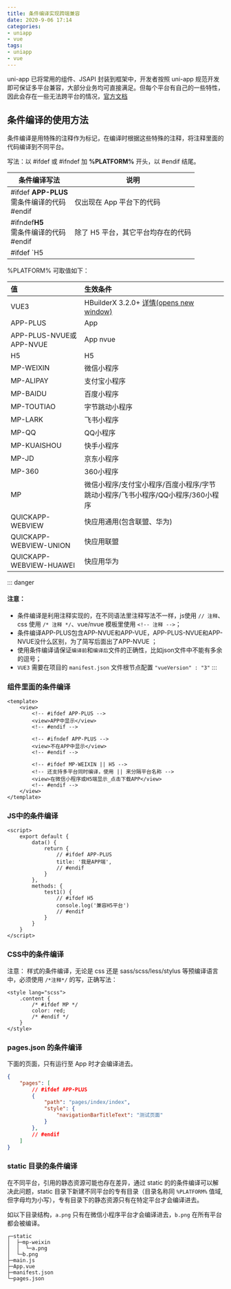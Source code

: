 ```yaml
---
title: 条件编译实现跨端兼容
date: 2020-9-06 17:14
categories:
- uniapp
- vue
tags:
- uniapp
- vue
---
```


uni-app 已将常用的组件、JSAPI 封装到框架中，开发者按照 uni-app 规范开发即可保证多平台兼容，大部分业务均可直接满足。但每个平台有自己的一些特性，因此会存在一些无法跨平台的情况，[官方文档](https://uniapp.dcloud.net.cn/tutorial/platform.html#跨端兼容)
<!-- more -->


##  条件编译的使用方法

条件编译是用特殊的注释作为标记，在编译时根据这些特殊的注释，将注释里面的代码编译到不同平台。

写法：以 #ifdef 或 #ifndef 加 **%PLATFORM%** 开头，以 #endif 结尾。

| 条件编译写法                                          | 说明                  |
|-------------------------------------------------|---------------------|
| #ifdef **APP-PLUS** <br />需条件编译的代码 <br />#endif | 仅出现在 App 平台下的代码     |
| #ifndef**H5**  <br /> 需条件编译的代码<br /> #endif     | 除了 H5 平台，其它平台均存在的代码 |
| #ifdef `H5                                      || MP-WEIXIN` <br />需条件编译的代码 <br />#endif | 在 H5 平台或微信小程序平台存在的代码（这里只有\|\|，不可能出现&&，因为没有交集） |

%PLATFORM% 可取值如下：

| 值                       | 生效条件                                                                             |
|:------------------------|:---------------------------------------------------------------------------------|
| VUE3                    | HBuilderX 3.2.0+ [详情(opens new window)](https://ask.dcloud.net.cn/article/37834) |
| APP-PLUS                | App                                                                              |
| APP-PLUS-NVUE或APP-NVUE  | App nvue                                                                         |
| H5                      | H5                                                                               |
| MP-WEIXIN               | 微信小程序                                                                            |
| MP-ALIPAY               | 支付宝小程序                                                                           |
| MP-BAIDU                | 百度小程序                                                                            |
| MP-TOUTIAO              | 字节跳动小程序                                                                          |
| MP-LARK                 | 飞书小程序                                                                            |
| MP-QQ                   | QQ小程序                                                                            |
| MP-KUAISHOU             | 快手小程序                                                                            |
| MP-JD                   | 京东小程序                                                                            |
| MP-360                  | 360小程序                                                                           |
| MP                      | 微信小程序/支付宝小程序/百度小程序/字节跳动小程序/飞书小程序/QQ小程序/360小程序                                    |
| QUICKAPP-WEBVIEW        | 快应用通用(包含联盟、华为)                                                                   |
| QUICKAPP-WEBVIEW-UNION  | 快应用联盟                                                                            |
| QUICKAPP-WEBVIEW-HUAWEI | 快应用华为                                                                            |


::: danger
#### 注意：
- 条件编译是利用注释实现的，在不同语法里注释写法不一样，js使用 `// 注释`、css 使用 `/* 注释 */`、vue/nvue 模板里使用 `<!-- 注释 -->`；
- 条件编译APP-PLUS包含APP-NVUE和APP-VUE，APP-PLUS-NVUE和APP-NVUE没什么区别，为了简写后面出了APP-NVUE ；
- 使用条件编译请保证`编译前`和`编译后`文件的正确性，比如json文件中不能有多余的逗号；
- `VUE3` 需要在项目的 `manifest.json` 文件根节点配置 `"vueVersion" : "3"`
:::



### 组件里面的条件编译

```vue
<template>
	<view>
        <!-- #ifdef APP-PLUS -->
        <view>APP中显示</view>
        <!-- #endif -->
        
        <!-- #ifndef APP-PLUS -->
        <view>不在APP中显示</view>
        <!-- #endif -->
        
        <!-- #ifdef MP-WEIXIN || H5 -->
        <!-- 还支持多平台同时编译，使用 || 来分隔平台名称 -->
        <view>在微信小程序或H5端显示_点击下载APP</view>
        <!-- #endif -->
    </view>
</template>
```





### JS中的条件编译

```vue
<script>
    export default {
        data() {
            return {
                // #ifdef APP-PLUS
                title: '我是APP端',
                // #endif
            }
        },
        methods: {
            test1() {
                // #ifdef H5
                console.log('兼容H5平台')
                // #endif
            }
        }
    }
</script>
```



### CSS中的条件编译

注意： 样式的条件编译，无论是 css 还是 sass/scss/less/stylus 等预编译语言中，必须使用 `/*注释*/` 的写，正确写法：

```vue
<style lang="scss">
    .content {
        /* #ifdef MP */
        color: red;
        /* #endif */
    }
</style>
```



### pages.json 的条件编译

下面的页面，只有运行至 App 时才会编译进去。

```json
{
	"pages": [
		// #ifdef APP-PLUS
		{
			"path": "pages/index/index",
			"style": {
				"navigationBarTitleText": "测试页面"
			}
		}, 
		// #endif
    ]
}
```



### static 目录的条件编译

在不同平台，引用的静态资源可能也存在差异，通过 static 的的条件编译可以解决此问题，static 目录下新建不同平台的专有目录（目录名称同 `%PLATFORM%` 值域,但字母均为小写），专有目录下的静态资源只有在特定平台才会编译进去。

如以下目录结构，`a.png` 只有在微信小程序平台才会编译进去，`b.png` 在所有平台都会被编译。

```
┌─static                
│  ├─mp-weixin
│  │  └─a.png     
│  └─b.png
├─main.js        
├─App.vue      
├─manifest.json 
└─pages.json  
```
